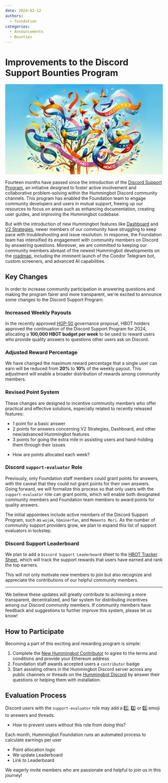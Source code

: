 ```yaml
---
date: 2024-02-12
authors:
  - foundation
categories:
  - Announcements
  - Bounties
---
```


# Improvements to the Discord Support Bounties Program

![](cover.webp)

Fourteen months have passed since the introduction of the [Discord Support Program](https://snapshot.org/#/hbot-ip.eth/proposal/0x588779179d0229db7de2de9e231f3baafb1fcdbde16bcc93bf34b65280e36a1a), an initiative designed to foster active involvement and collaborative problem-solving within the Hummingbot Discord community channels. This program has enabled the Foundation team to engage community developers and users in mutual support, freeing up our resources to focus on areas such as enhancing documentation, creating user guides, and improving the Hummingbot codebase.

But with the introduction of new Hummingbot features like [Dashboard](https://github.com/hummingbot/dashboard) and [V2 Strategies](https://hummingbot.org/v2-strategies), newer members of our community have struggling to keep pace with troubleshooting and issue resolution. In response, the Foundation team has intensified its engagement with community members on Discord by answering questions. Moreover, we are committed to keeping our community members abreast of the newest Hummingbot developments on the [roadmap](/blog/hummingbot-2024-technical-roadmap-innovating-for-the-future/), including the imminent launch of the Condor Telegram bot, custom screeners, and advanced AI capabilities.

## Key Changes

In order to increase community participation in answering questions and making the program fairer and more transparent, we're excited to announce some changes to the Discord Support Program:

<!-- more -->

### Increased Weekly Payouts

In the recently approved [HGP-50](https://snapshot.org/#/hbot.eth/proposal/0xc13f3b9fdaded22d1ce0b5528c9146fb2a762c41deed88e6c64e798465414738) governance proposal, HBOT holders approved the continuation of the Discord Support Program for 2024, allocating a **100,000 HBOT budget per week** to be used to reward users who provide quality answers to questions other users ask on Discord.

### Adjusted Reward Percentage

We have changed the maximum reward percentage that a single user can earn will be reduced from **20%** to **10%** of the weekly payout. This adjustment will enable a broader distribution of rewards among community members.

### Revised Point System

These changes are designed to incentive community members who offer practical and effective solutions, especially related to recently released features:

  - 1 point for a basic answer
  - 2 points for answers concerning V2 Strategies, Dashboard, and other new/advanced Hummingbot features
  - 3 points for going the extra mile in assisting users and hand-holding them through their issues

* How are points allocated each week?

### Discord `support-evaluator` Role

Previously, only Foundation staff members could grant points for answers, with the caveat that they could not grant points for their own answers. Going forward, we will formalize this process so that only users with the `support-evaluator` role can grant points, which will enable both designated community members and Foundation team members to award points for quality answers.

The initial appointees include active members of the Discord Support Program, such as `wojak`, `hbminerfan`, and `Memento Mori`. As the number of community support providers grow, we plan to expand this list of support evaluators in lockstep.

### Discord Support Leaderboard 

We plan to add a `Discord Support Leaderboard` sheet to the [HBOT Tracker Sheet](https://docs.google.com/spreadsheets/d/1UNAumPMnXfsghAAXrfKkPGRH9QlC8k7Cu1FGQVL1t0M/edit?usp=sharing), which will track the support rewards that users have earned and rank the top earners.

This will not only motivate new members to join but also recognize and appreciate the contributions of our helpful community members.

---

We believe these updates will greatly contribute to achieving a more transparent, decentralized, and fair system for distributing incentives among our Discord community members. If community members have feedback and suggestions to further improve this system, please let us know!

## How to Participate

Becoming a part of this exciting and rewarding program is simple:

1. Complete the [New Hummingbot Contributor](https://forms.gle/9jcm45HvU2XsBsm49) to agree to the terms and conditions and provide your Ethereum address
2. Foundation staff awards accepted users a `contributor` badge
3. Start assisting others in the Hummingbot Discord server across any public channels or threads on the [Hummingbot Discord](https://discord.gg/hummingbot) by answer their questions or helping them with installation.

## Evaluation Process
Discord users with the `support-evaluator` role may add a 1️⃣, 2️⃣ or 3️⃣ emoji to answers and threads.

* How to prevent users without this role from doing this?

Each month, Hummingbot Foundation runs an automated process to calculate earnings per user

* Point allocation logic
* We update Leaderboard
* Link to Leaderboard

We eagerly invite members who are passionate and helpful to join us in this journey!